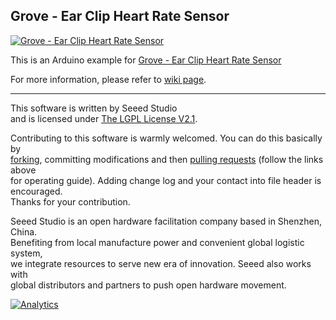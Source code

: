 Grove - Ear Clip Heart Rate Sensor
---------------------------------------------------------

[![Grove - Ear Clip Heart Rate Sensor](http://www.seeedstudio.com/depot/images/product/P3212438.jpg)](http://www.seeedstudio.com/depot/grove-earclip-heart-rate-sensor-p-1116.html?cPath=25_29)

This is an Arduino example for [Grove - Ear Clip Heart Rate Sensor](http://www.seeedstudio.com/depot/grove-earclip-heart-rate-sensor-p-1116.html?cPath=25_29)

For more information, please refer to [wiki page](http://www.seeedstudio.com/wiki/Grove_-_Heart_rate_ear_clip_kit).

----

This software is written by Seeed Studio<br>
and is licensed under [The LGPL License V2.1](http://www.gnu.org/licenses/lgpl-2.1.html). 

Contributing to this software is warmly welcomed. You can do this basically by<br>
[forking](https://help.github.com/articles/fork-a-repo), committing modifications and then [pulling requests](https://help.github.com/articles/using-pull-requests) (follow the links above<br>
for operating guide). Adding change log and your contact into file header is encouraged.<br>
Thanks for your contribution.

Seeed Studio is an open hardware facilitation company based in Shenzhen, China. <br>
Benefiting from local manufacture power and convenient global logistic system, <br>
we integrate resources to serve new era of innovation. Seeed also works with <br>
global distributors and partners to push open hardware movement.<br>





[![Analytics](https://ga-beacon.appspot.com/UA-46589105-3/Grove_Ear_Clip_Heart_Rate_Sensor)](https://github.com/igrigorik/ga-beacon)
